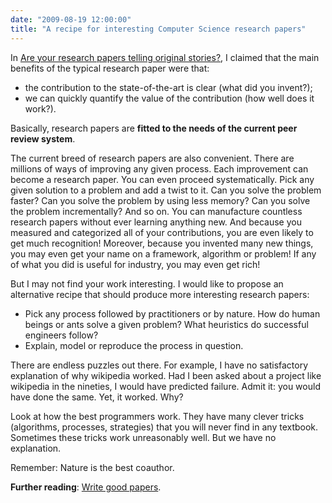 ```yaml
---
date: "2009-08-19 12:00:00"
title: "A recipe for interesting Computer Science research papers"
---
```




In [Are your research papers telling original stories?](/lemire/blog/2009/03/11/are-your-research-papers-telling-original-stories/#comments), I claimed that the main benefits of the typical research paper were that:

- the contribution to the state-of-the-art is clear (what did you invent?);
- we can quickly quantify the value of the contribution (how well does it work?).


Basically, research papers are __fitted to the needs of the current peer review system__.

The current breed of research papers are also convenient. There are millions of ways of improving any given process. Each improvement can become a research paper. You can even proceed systematically. Pick any given solution to a problem and add a twist to it. Can you solve the problem faster? Can you solve the problem by using less memory? Can you solve the problem incrementally? And so on. You can manufacture countless research papers without ever learning anything new. And because you measured and categorized all of your contributions, you are even likely to get much recognition! Moreover, because you invented many new things, you may even get your name on a framework, algorithm or problem! If any of what you did is useful for industry, you may even get rich!

But I may not find your work interesting. I would like to propose an alternative recipe that should produce more interesting research papers:

- Pick any process followed by practitioners or by nature. How do human beings or ants solve a given problem? What heuristics do successful engineers follow?
- Explain, model or reproduce the process in question.


There are endless puzzles out there. For example, I have no satisfactory explanation of why wikipedia worked. Had I been asked about a project like wikipedia in the nineties, I would have predicted failure. Admit it: you would have done the same. Yet, it worked. Why?

Look at how the best programmers work. They have many clever tricks (algorithms, processes, strategies) that you will never find in any textbook. Sometimes these tricks work unreasonably well. But we have no explanation.

Remember: Nature is the best coauthor.

__Further reading__: [Write good papers](/lemire/blog/rules-to-write-a-good-research-paper/).

